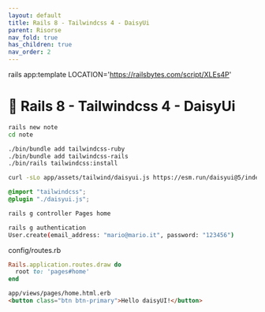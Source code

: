 ```yaml
---
layout: default
title: Rails 8 - Tailwindcss 4 - DaisyUi
parent: Risorse
nav_fold: true
has_children: true
nav_order: 2
---
```



rails app:template LOCATION='https://railsbytes.com/script/XLEs4P'

# 🚀  Rails 8 - Tailwindcss 4 - DaisyUi

```sh
rails new note
cd note
```

```sh
./bin/bundle add tailwindcss-ruby
./bin/bundle add tailwindcss-rails
./bin/rails tailwindcss:install

```


```sh
curl -sLo app/assets/tailwind/daisyui.js https://esm.run/daisyui@5/index.js

```


```css
@import "tailwindcss";
@plugin "./daisyui.js";
```


```sh
rails g controller Pages home

rails g authentication
User.create(email_address: "mario@mario.it", password: "123456")

```

config/routes.rb
```rb
Rails.application.routes.draw do
  root to: 'pages#home'
end
```


```html
app/views/pages/home.html.erb
<button class="btn btn-primary">Hello daisyUI!</button>
```

